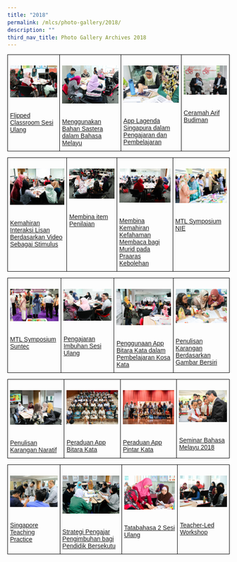 ```yaml
---
title: "2018"
permalink: /mlcs/photo-gallery/2018/
description: ""
third_nav_title: Photo Gallery Archives 2018
---
```

<style type="text/css">
.tg  {border-collapse:collapse;border-spacing:0;}
.tg td{border-color:black;border-style:solid;border-width:1px;font-family:Arial, sans-serif;font-size:14px;
  overflow:hidden;padding:10px 5px;word-break:normal;}
.tg th{border-color:black;border-style:solid;border-width:1px;font-family:Arial, sans-serif;font-size:14px;
  font-weight:normal;overflow:hidden;padding:10px 5px;word-break:normal;}
.tg .tg-0lax{text-align:left;vertical-align:top}
</style>
<table class="tg">
<thead>
  <tr>
    <td class="tg-0lax"><p><a href="/mlcs/photo-gallery/2018/flipped-classroom-sesi-ulang"><img src="/images/flipped-classroom-sesi-ulang-(5).jpeg" alt="Flipped Classroom Sesi Ulang"></a></p><br><a href="/mlcs/photo-gallery/2018/flipped-classroom-sesi-ulang">
Flipped Classroom Sesi Ulang</a></td>
    <td class="tg-0lax"><p><a href="/mlcs/photo-gallery/2018/menggunakan-bahan-sastera-dalam-bahasa-melayu"><img src="/images/literature-in-malay-2018-(3).jpeg" alt="Menggunakan Bahan Sastera dalam Bahasa Melayu"></a></p><br><a href="/mlcs/photo-gallery/2018/menggunakan-bahan-sastera-dalam-bahasa-melayu">Menggunakan Bahan Sastera dalam Bahasa Melayu
</a></td>
    <td class="tg-0lax"><p><a href="/mlcs/photo-gallery/2018/app-lagenda-singapura-dalam-pengajaran-dan-pembelajaran"><img src="/images/app-lagenda-singapura-dalam-pengajaran-dan-pembelajaran-(4).jpeg" alt="App Lagenda Singapura dalam Pengajaran dan Pembelajaran"></a></p><br><a href="/mlcs/photo-gallery/2018/app-lagenda-singapura-dalam-pengajaran-dan-pembelajaran">App Lagenda Singapura dalam Pengajaran dan Pembelajaran</a></td>
		    <td class="tg-0lax"><p><a href="/mlcs/photo-gallery/2018/ceramah-arif-budiman"><img src="/images/ceramah-arif-budiman-2018-(5).jpeg" alt="Ceramah Arif Budiman"></a></p><br><a href="/mlcs/photo-gallery/2018/ceramah-arif-budiman">Ceramah Arif Budiman</a></td>
			</tr>
</thead>
</table>

<style type="text/css">
.tg  {border-collapse:collapse;border-spacing:0;}
.tg td{border-color:black;border-style:solid;border-width:1px;font-family:Arial, sans-serif;font-size:14px;
  overflow:hidden;padding:10px 5px;word-break:normal;}
.tg th{border-color:black;border-style:solid;border-width:1px;font-family:Arial, sans-serif;font-size:14px;
  font-weight:normal;overflow:hidden;padding:10px 5px;word-break:normal;}
.tg .tg-0lax{text-align:left;vertical-align:top}
</style>
<table class="tg">
<thead>
  <tr>
    <td class="tg-0lax"><p><a href="/mlcs/photo-gallery/2018/kemahiran-interaksi-lisan-berdasarkan-video-sebagai-stimulus"><img src="/images/interaksi-lisan-2018-(2).jpeg" alt="Kemahiran Interaksi Lisan Berdasarkan Video Sebagai Stimulus"></a></p><br><a href="/mlcs/photo-gallery/2018/kemahiran-interaksi-lisan-berdasarkan-video-sebagai-stimulus">
Kemahiran Interaksi Lisan Berdasarkan Video Sebagai Stimulus</a></td>
    <td class="tg-0lax"><p><a href="/mlcs/photo-gallery/2018/membina-item-penilaian"><img src="/images/item-penilaian-2018-(3).jpeg" alt="Membina item Penilaian"></a></p><br><a href="/mlcs/photo-gallery/2018/membina-item-penilaian">Membina item Penilaian
</a></td>
    <td class="tg-0lax"><p><a href="/mlcs/photo-gallery/2018/membina-kemahiran-kefahaman-membaca-bagi-murid-pada-praaras-kebolehan"><img src="/images/reading-comprehension-(3).jpeg" alt="Membina Kemahiran Kefahaman Membaca bagi Murid pada Praaras Kebolehan"></a></p><br><a href="/mlcs/photo-gallery/2018/membina-kemahiran-kefahaman-membaca-bagi-murid-pada-praaras-kebolehan">Membina Kemahiran Kefahaman Membaca bagi Murid pada Praaras Kebolehan</a></td>
		    <td class="tg-0lax"><p><a href="/mlcs/photo-gallery/2018/mtl-symposium-nie"><img src="/images/mtl-symposium-nie-2018-(6).jpeg" alt="MTL Symposium NIE"></a></p><br><a href="/mlcs/photo-gallery/2018/mtl-symposium-nie">MTL Symposium NIE</a></td>
			</tr>
</thead>
</table>


<style type="text/css">
.tg  {border-collapse:collapse;border-spacing:0;}
.tg td{border-color:black;border-style:solid;border-width:1px;font-family:Arial, sans-serif;font-size:14px;
  overflow:hidden;padding:10px 5px;word-break:normal;}
.tg th{border-color:black;border-style:solid;border-width:1px;font-family:Arial, sans-serif;font-size:14px;
  font-weight:normal;overflow:hidden;padding:10px 5px;word-break:normal;}
.tg .tg-0lax{text-align:left;vertical-align:top}
</style>
<table class="tg">
<thead>
  <tr>
    <td class="tg-0lax"><p><a href="/mlcs/photo-gallery/2018/mtl-symposium-suntec"><img src="/images/mtl-symposium-suntec-(9).jpeg" alt="MTL Symposium Suntec"></a></p><br><a href="/mlcs/photo-gallery/2018/mtl-symposium-suntec">
MTL Symposium Suntec</a></td>
    <td class="tg-0lax"><p><a href="/mlcs/photo-gallery/2018/pengajaran-imbuhan-sesi-ulang"><img src="/images/pengajaran-imbuhan-2018-(8).jpeg" alt="Pengajaran Imbuhan Sesi Ulang"></a></p><br><a href="/mlcs/photo-gallery/2018/pengajaran-imbuhan-sesi-ulang">Pengajaran Imbuhan Sesi Ulang
</a></td>
    <td class="tg-0lax"><p><a href="/mlcs/photo-gallery/2018/penggunaan-app-bitara-kata-dalam-pembelajaran-kosa-kata"><img src="/images/kosa-kata-2018-(6).jpeg" alt="Penggunaan App Bitara Kata dalam Pembelajaran Kosa Kata"></a></p><br><a href="/mlcs/photo-gallery/2018/penggunaan-app-bitara-kata-dalam-pembelajaran-kosa-kata">Penggunaan App Bitara Kata dalam Pembelajaran Kosa Kata</a></td>
		    <td class="tg-0lax"><p><a href="/mlcs/photo-gallery/2018/penulisan-karangan-berdasarkan-gambar-bersiri"><img src="/images/writing-picture-essays-(8).jpeg" alt="Penulisan Karangan Berdasarkan Gambar Bersiri"></a></p><br><a href="/mlcs/photo-gallery/2018/penulisan-karangan-berdasarkan-gambar-bersiri">Penulisan Karangan Berdasarkan Gambar Bersiri</a></td>
			</tr>
</thead>
</table>


<style type="text/css">
.tg  {border-collapse:collapse;border-spacing:0;}
.tg td{border-color:black;border-style:solid;border-width:1px;font-family:Arial, sans-serif;font-size:14px;
  overflow:hidden;padding:10px 5px;word-break:normal;}
.tg th{border-color:black;border-style:solid;border-width:1px;font-family:Arial, sans-serif;font-size:14px;
  font-weight:normal;overflow:hidden;padding:10px 5px;word-break:normal;}
.tg .tg-0lax{text-align:left;vertical-align:top}
</style>
<table class="tg">
<thead>
  <tr>
    <td class="tg-0lax"><p><a href="/mlcs/photo-gallery/2018/penulisan-karangan-naratif"><img src="/images/karangan-naratif-(4).jpeg" alt="Penulisan Karangan Naratif"></a></p><br><a href="/mlcs/photo-gallery/2018/penulisan-karangan-naratif">
Penulisan Karangan Naratif</a></td>
    <td class="tg-0lax"><p><a href="/mlcs/photo-gallery/2018/peraduan-app-bitara-kata"><img src="/images/peraduan-2018-(1).jpeg" alt="Peraduan App Bitara Kata"></a></p><br><a href="/mlcs/photo-gallery/2018/peraduan-app-bitara-kata">Peraduan App Bitara Kata
</a></td>
    <td class="tg-0lax"><p><a href="/mlcs/photo-gallery/2018/peraduan-app-pintar-kata"><img src="/images/peraduan-app-2018-(10).jpeg" alt="Peraduan App Pintar Kata"></a></p><br><a href="/mlcs/photo-gallery/2018/peraduan-app-pintar-kata">Peraduan App Pintar Kata</a></td>
		    <td class="tg-0lax"><p><a href="/mlcs/photo-gallery/2018/seminar-bahasa-melayu-2018"><img src="/images/sbm-2018-(10).jpeg" alt="Seminar Bahasa Melayu 2018"></a></p><br><a href="/mlcs/photo-gallery/2018/seminar-bahasa-melayu-2018">Seminar Bahasa Melayu 2018</a></td>
			</tr>
</thead>
</table>


<style type="text/css">
.tg  {border-collapse:collapse;border-spacing:0;}
.tg td{border-color:black;border-style:solid;border-width:1px;font-family:Arial, sans-serif;font-size:14px;
  overflow:hidden;padding:10px 5px;word-break:normal;}
.tg th{border-color:black;border-style:solid;border-width:1px;font-family:Arial, sans-serif;font-size:14px;
  font-weight:normal;overflow:hidden;padding:10px 5px;word-break:normal;}
.tg .tg-0lax{text-align:left;vertical-align:top}
</style>
<table class="tg">
<thead>
  <tr>
    <td class="tg-0lax"><p><a href="/mlcs/photo-gallery/2018/singapore-teaching-practice"><img src="/images/singapore-teaching-practice-(6).jpeg" alt="Singapore Teaching Practice"></a></p><br><a href="/mlcs/photo-gallery/2018/singapore-teaching-practice">
Singapore Teaching Practice</a></td>
    <td class="tg-0lax"><p><a href="/mlcs/photo-gallery/2018/strategi-pengajar-pengimbuhan-bagi-pendidik-bersekutu"><img src="/images/strategi-pengajaran-(3).jpeg" alt="Strategi Pengajar Pengimbuhan bagi Pendidik Bersekutu"></a></p><br><a href="/mlcs/photo-gallery/2018/strategi-pengajar-pengimbuhan-bagi-pendidik-bersekutu">Strategi Pengajar Pengimbuhan bagi Pendidik Bersekutu
</a></td>
    <td class="tg-0lax"><p><a href="/mlcs/photo-gallery/2018/tatabahasa-2-sesi-ulang"><img src="/images/tatabahasa-2-sesi-ulang-(5).jpeg" alt="Tatabahasa 2 Sesi Ulang"></a></p><br><a href="/mlcs/photo-gallery/2018/tatabahasa-2-sesi-ulang">Tatabahasa 2 Sesi Ulang</a></td>
		    <td class="tg-0lax"><p><a href="/mlcs/photo-gallery/2018/teacher-led-workshop"><img src="/images/teacher-led-workshop-(2).jpeg" alt="Teacher-Led Workshop"></a></p><br><a href="/mlcs/photo-gallery/2018/teacher-led-workshop">Teacher-Led Workshop</a></td>
			</tr>
</thead>
</table>